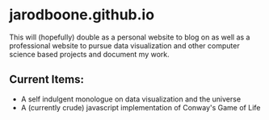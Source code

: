 # jarodboone.github.io
This will (hopefully) double as a personal website to blog on as well as a professional website to 
pursue data visualization and other computer science based projects and document my work. 

## Current Items:
- A self indulgent monologue on data visualization and the universe 
- A (currently crude) javascript implementation of Conway's Game of Life

